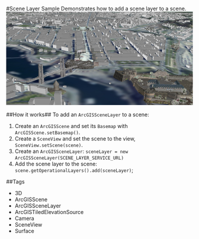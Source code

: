 #Scene Layer Sample
Demonstrates how to add a scene layer to a scene.
![](SceneLayerSample.png)

##How it works##
To add an `ArcGISSceneLayer` to a scene:  

1. Create an `ArcGISScene` and set its `Basemap` with `ArcGISScene.setBasemap()`.
2. Create a `SceneView` and set the scene to the view, `SceneView.setScene(scene)`.
3. Create an `ArcGISSceneLayer`:  `sceneLayer = new ArcGISSceneLayer(SCENE_LAYER_SERVICE_URL)`
4. Add the scene layer to the scene: `scene.getOperationalLayers().add(sceneLayer)`;

##Tags
- 3D
- ArcGISScene
- ArcGISSceneLayer
- ArcGISTiledElevationSource
- Camera
- SceneView
- Surface